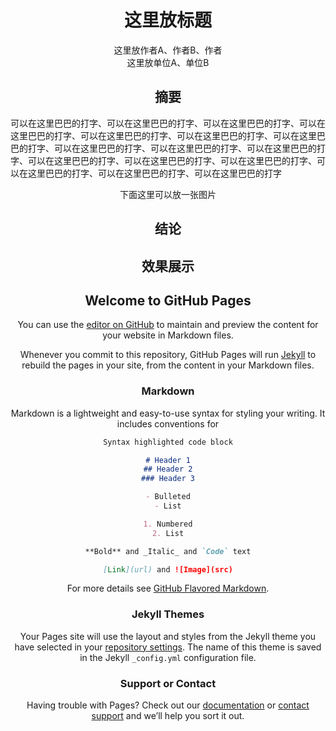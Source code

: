# <center>这里放标题</center>
<center>这里放作者A、作者B、作者<C/center>
<center>这里放单位A、单位B</center>

## 摘要

 <div style="text-align: justify">可以在这里巴巴的打字、可以在这里巴巴的打字、可以在这里巴巴的打字、可以在这里巴巴的打字、可以在这里巴巴的打字、可以在这里巴巴的打字、可以在这里巴巴的打字、可以在这里巴巴的打字、可以在这里巴巴的打字、可以在这里巴巴的打字、可以在这里巴巴的打字、可以在这里巴巴的打字、可以在这里巴巴的打字、可以在这里巴巴的打字、可以在这里巴巴的打字、可以在这里巴巴的打字</div>

下面这里可以放一张图片
  
## 结论
  
## 效果展示

## Welcome to GitHub Pages

You can use the [editor on GitHub](https://github.com/Mango321321/ExpressiveSing/edit/gh-pages/index.md) to maintain and preview the content for your website in Markdown files.

Whenever you commit to this repository, GitHub Pages will run [Jekyll](https://jekyllrb.com/) to rebuild the pages in your site, from the content in your Markdown files.

### Markdown

Markdown is a lightweight and easy-to-use syntax for styling your writing. It includes conventions for

```markdown
Syntax highlighted code block

# Header 1
## Header 2
### Header 3

- Bulleted
- List

1. Numbered
2. List

**Bold** and _Italic_ and `Code` text

[Link](url) and ![Image](src)
```

For more details see [GitHub Flavored Markdown](https://guides.github.com/features/mastering-markdown/).

### Jekyll Themes

Your Pages site will use the layout and styles from the Jekyll theme you have selected in your [repository settings](https://github.com/Mango321321/ExpressiveSing/settings/pages). The name of this theme is saved in the Jekyll `_config.yml` configuration file.

### Support or Contact

Having trouble with Pages? Check out our [documentation](https://docs.github.com/categories/github-pages-basics/) or [contact support](https://support.github.com/contact) and we’ll help you sort it out.
